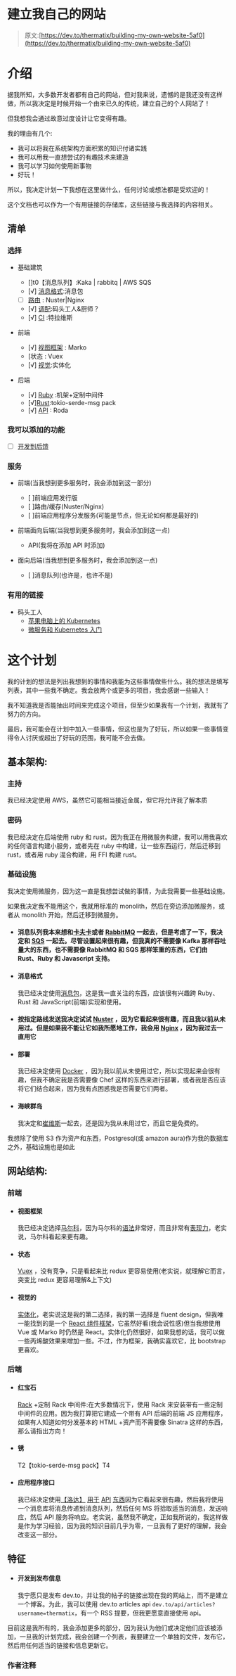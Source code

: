 # 建立我自己的网站

> 原文:[https://dev.to/thermatix/building-my-own-website-5af0](https://dev.to/thermatix/building-my-own-website-5af0)

# 介绍

据我所知，大多数开发者都有自己的网站，但对我来说，遗憾的是我还没有这样做，所以我决定是时候开始一个由来已久的传统，建立自己的个人网站了！

但我想我会通过故意过度设计让它变得有趣。

我的理由有几个:

*   我可以将我在系统架构方面积累的知识付诸实践
*   我可以用我一直想尝试的有趣技术来建造
*   我可以学习如何使用新事物
*   好玩！

所以，我决定计划一下我想在这里做什么，任何讨论或想法都是受欢迎的！

这个文档也可以作为一个有用链接的存储库，这些链接与我选择的内容相关。

## 清单

### 选择

*   基础建筑
    *   []t0【消息队列】:Kaka | rabbitq | AWS SQS
    *   [√] [消息格式](https://dev.to/thermatix/building-my-own-website-5af0#message_format):消息包
    *   [ ] [路由](https://dev.to/thermatix/building-my-own-website-5af0#routing) : Nuster|Nginx
    *   [√] [调配](https://dev.to/thermatix/building-my-own-website-5af0#deployment):码头工人&厨师？
    *   [√] [CI](https://dev.to/thermatix/building-my-own-website-5af0#ci) :特拉维斯

*   前端
    *   [√] [视图框架](https://dev.to/thermatix/building-my-own-website-5af0#view_framework) : Marko
    *   [状态 : Vuex
    *   [√] [视觉](https://dev.to/thermatix/building-my-own-website-5af0#visual):实体化

*   后端
    *   [√] [Ruby](https://dev.to/thermatix/building-my-own-website-5af0#ruby) :机架+定制中间件
    *   [√][Rust](https://dev.to/thermatix/building-my-own-website-5af0#rust):tokio-serde-msg pack
    *   [√] [API](https://dev.to/thermatix/building-my-own-website-5af0#api) : Roda

### 我可以添加的功能

*   [ ] [开发到后馈](https://dev.to/thermatix/building-my-own-website-5af0#dev_to_feed)

### 服务

*   前端(当我想到更多服务时，我会添加到这一部分)

    *   [ ]前端应用发行版
    *   [ ]路由/缓存(Nuster/Nginx)
    *   [ ]前端应用程序分发服务(可能是节点，但无论如何都是最好的)

*   前端面向后端(当我想到更多服务时，我会添加到这一点)

    *   API(我将在添加 API 时添加)

*   面向后端(当我想到更多服务时，我会添加到这一点)

    *   [ ]消息队列(也许是，也许不是)

### 有用的链接

*   码头工人
    *   [苹果电脑上的 Kubernetes](https://gist.github.com/kevin-smets/b91a34cea662d0c523968472a81788f7)
    *   [微服务和 Kubernetes 入门](https://hackernoon.com/getting-started-with-microservices-and-kubernetes-76354312b556)

# 这个计划

我的计划的想法是列出我想到的事情和我能为这些事情做些什么。我的想法是填写列表，其中一些我不确定。我会放两个或更多的项目，我会感谢一些输入！

我不知道我是否能抽出时间来完成这个项目，但至少如果我有一个计划，我就有了努力的方向。

最后，我可能会在计划中加入一些事情，但这也是为了好玩，所以如果一些事情变得令人讨厌或超出了好玩的范围，我可能不会去做。

## 基本架构:

### 主持

我已经决定使用 AWS，虽然它可能相当接近金属，但它将允许我了解本质

### 密码

我已经决定在后端使用 ruby 和 rust，因为我正在用微服务构建，我可以用我喜欢的任何语言构建小服务，或者先在 ruby 中构建，让一些东西运行，然后迁移到 rust，或者用 ruby 混合构建，用 FFI 构建 rust。

### 基础设施

我决定使用微服务，因为这一直是我想尝试做的事情，为此我需要一些基础设施。

如果我决定我不能用这个，我就用标准的 monolith，然后在旁边添加微服务，或者从 monolith 开始，然后迁移到微服务。

*   #### 消息队列我本来想和[卡夫卡](https://kafka.apache.org/)或者 [RabbitMQ](https://www.rabbitmq.com/) 一起去，但是考虑了一下，我决定和 [SQS](https://aws.amazon.com/sqs/) 一起去。尽管设置起来很有趣，但我真的不需要像 Kafka 那样吞吐量大的东西，也不需要像 RabbitMQ 和 SQS 那样笨重的东西，它们由 Rust、Ruby 和 Javascript 支持。

*   #### 消息格式

    我已经决定使用[消息包](https://msgpack.org/index.html)，这是我一直关注的东西，应该很有兴趣跨 Ruby、Rust 和 JavaScript(前端)实现和使用。
*   #### 按指定路线发送我决定试试 [Nuster](https://dev.to/nuster/nuster---a-web-caching-proxy-server-based-on-haproxy-40k2) ，因为它看起来很有趣，而且我以前从未用过。但是如果我不能让它如我所愿地工作，我会用 [Nginx](https://www.nginx.com/) ，因为我过去一直用它

*   #### 部署

    我已经决定使用 [Docker](https://www.docker.com/) ，因为我以前从未使用过它，所以实现起来会很有趣，但我不确定我是否需要像 Chef 这样的东西来进行部署，或者我是否应该将它们结合起来，因为我有点困惑我是否需要它们两者。
*   #### 海峡群岛

    我决定和[崔维斯](https://travis-ci.org/)一起去，还是因为我从未用过它，而且它是免费的。

我想除了使用 S3 作为资产和东西，Postgresql(或 amazon aura)作为我的数据库之外，基础设施也是如此

## 网站结构:

### 前端

*   #### 视图框架

    我已经决定选择[马尔科](https://markojs.com/)，因为马尔科的[语法](https://gist.github.com/patrick-steele-idem/cd291a2c21ba7ea2a7e12a06467249e5)非常好，而且非常有[表现力](https://hackernoon.com/server-side-rendering-shootout-with-marko-preact-rax-react-and-vue-25e1ae17800f)，老实说，马尔科看起来更有趣。
*   #### 状态

    [Vuex](https://vuex.vuejs.org/en/intro.html) ，没有竞争，只是看起来比 redux 更容易使用(老实说，就理解它而言，突变比 redux 更容易理解&上下文)
*   #### 视觉的

    [实体化](http://materializecss.com/)，老实说这是我的第二选择，我的第一选择是 fluent design，但我唯一能找到的是一个 [React 组件框架](https://www.react-uwp.com/)，它虽然好看(我会说性感)但当我想使用 Vue 或 Marko 时仍然是 React。实体化仍然很好，如果我想的话，我可以做一些丙烯酸效果来增加一些。不过，作为框架，我确实喜欢它，比 bootstrap 更喜欢。

### 后端

*   #### 红宝石

    [Rack](https://rack.github.io/) +定制 Rack 中间件:在大多数情况下，使用 Rack 来安装带有一些定制中间件的应用。因为我打算把它建成一个带有 API 后端的前端 JS 应用程序，如果有人知道如何分发基本的 HTML +资产而不需要像 Sinatra 这样的东西，那么请指出方向！
*   #### 锈

    T2【tokio-serde-msg pack】T4
*   #### 应用程序接口

    我已经决定使用[【洛达】](https://github.com/jeremyevans/roda) [用于](http://blog.davydovanton.com/2016/05/20/develop-api-with-roda/) [API](https://github.com/beno/roda-rest_api) [东西](http://gafur.me/2017/10/30/building-api-with-roda-and-sequel.html)因为它看起来很有趣，然后我将使用一个消息库将消息传递到消息队列，然后任何 MS 将拾取适当的消息，发送响应，然后 API 服务将响应。老实说，虽然我不确定，正如我所说的，我这样做是作为学习经验，因为我的知识目前几乎为零，一旦我有了更好的理解，我会改变这一部分。

## 特征

*   #### 开发到发布信息

    我宁愿只是发布 dev.to，并让我的帖子的链接出现在我的网站上，而不是建立一个博客。为此，我可以使用 dev.to articles api `dev.to/api/articles?username=thermatix`，有一个 RSS 提要，但我更愿意直接使用 api。

目前这是我所有的，我会添加更多的部分，因为我认为他们或决定他们应该被添加，一旦我的计划完成，我会创建一个列表，我要建立一个单独的文件，发布它，然后用任何适当的链接和信息更新它。

### 作者注释

[1]:建立一个开发网站可能不是一个由来已久的传统，但我认为它很合适。